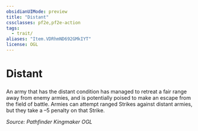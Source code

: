 ```yaml
---
obsidianUIMode: preview
title: "Distant"
cssclasses: pf2e,pf2e-action
tags:
  - trait/
aliases: "Item.VDRhmND692GMkIYT"
license: OGL
---
```

# Distant

### 






An army that has the distant condition has managed to retreat a fair range away from enemy armies, and is potentially poised to make an escape from the field of battle. Armies can attempt ranged Strikes against distant armies, but they take a –5 penalty on that Strike.

*Source: Pathfinder Kingmaker*
*OGL*